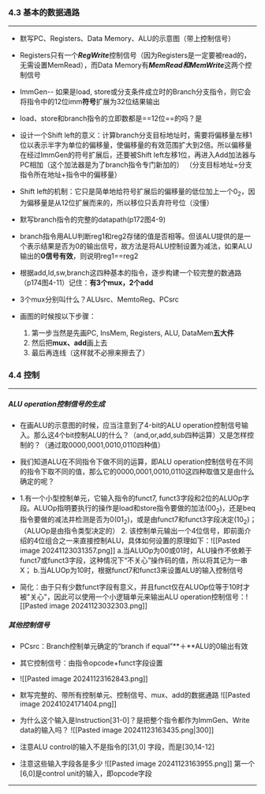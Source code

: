 ### 4.3 基本的数据通路
---
-  默写PC、Registers、Data Memory、ALU的示意图（带上控制信号）
	
-  Registers只有一个***RegWrite***控制信号（因为Registers是一定要被read的，无需设置MemRead），而Data Memory有***MemRead和MemWrite***这两个控制信号
	
-  ImmGen-- 如果是load, store或分支条件成立时的Branch分支指令，则它会将指令中的12位imm**符号**扩展为32位结果输出
	
-  load、store和branch指令的立即数都是==12位==的吗？是
	
-  设计一个Shift left的意义：计算branch分支目标地址时，需要将偏移量左移1位以表示半字为单位的偏移量，使偏移量的有效范围扩大到2倍。所以偏移量在经过ImmGen的符号扩展后，还要被Shift left左移1位，再进入Add加法器与PC相加（这个加法器是为了branch指令专门新加的）
  （分支目标地址=分支指令所在地址+指令中的偏移量）
	
-  Shift left的机制：它只是简单地给符号扩展后的偏移量的低位加上一个$0_2$，因为偏移量是从12位扩展而来的，所以移位只丢弃符号位（没懂） 
	
-  默写branch指令的完整的datapath(p172图4-9)
	
-  branch指令用ALU判断reg1和reg2存储的值是否相等。但该ALU提供的是一个表示结果是否为0的输出信号，故方法是将ALU控制设置为减法，如果ALU输出的**0信号有效**，则说明reg1\==reg2
	
-  根据add,ld,sw,branch这四种基本的指令，逐步构建一个较完整的数通路（p174图4-11）记住：**有3个mux，2个add**
	
- 3个mux分别叫什么？ALUsrc、MemtoReg、PCsrc
	
- 画图的时候按以下步骤：
  1. 第一步当然是先画PC, InsMem, Registers, ALU, DataMem**五大件**
  2. 然后把**mux、add**画上去
  3. 最后再连线（这样就不必擦来擦去了）

### 4.4 控制
---
##### ALU operation控制信号的生成
- 在画ALU的示意图的时候，应当注意到了4-bit的ALU operation控制信号输入。那么这4个bit控制ALU的什么？（and,or,add,sub四种运算）又是怎样控制的？（通过取0000,0001,0010,0110四种值）
	
- 我们知道ALU在不同指令下做不同的运算，即ALU operation控制信号在不同的指令下取不同的值，那么它的0000,0001,0010,0110这四种取值又是由什么确定的呢？
	
- 1.有一个小型控制单元，它输入指令的funct7, funct3字段和2位的ALUOp字段。ALUOp指明要执行的操作是load和store指令要做的加法($00_2$)，还是beq指令要做的减法并检测是否为0($01_2$)，或是由funct7和funct3字段决定($10_2$)；（ALUOp是由指令类型决定的）
  2. 该控制单元输出一个4位信号，即前面介绍的4位组合之一来直接控制ALU，具体如何设置的原理如下：![[Pasted image 20241123031357.png]]
	a.当ALUOp为00或01时，ALU操作不依赖于funct7或funct3字段，这种情况下“不关心”操作码的值，所以将其记为一串X；
	b.当ALUOp为10时，根据funct7和funct3来设置ALU的输入控制信号
	

-  简化：由于只有少数funct字段有意义，并且funct仅在ALUOp位等于10时才被"关心"，因此可以使用一个小逻辑单元来输出ALU operation控制信号：![[Pasted image 20241123032303.png]]

##### 其他控制信号
- PCsrc：Branch控制单元确定的“branch if equal”**＋**ALU的0输出有效
	
- 其它控制信号：由指令opcode+funct字段设置
	
-  ![[Pasted image 20241123162843.png]]
	
- 默写完整的、带所有控制单元、控制信号、mux、add的数据通路
	![[Pasted image 20241024171404.png]]
	
- 为什么这个输入是Instruction\[31-0]？是把整个指令都作为ImmGen、Write data的输入吗？
	![[Pasted image 20241123163435.png|300]]
	
- 注意ALU control的输入不是指令的\[31,0] 字段，而是\[30,14-12]
	
- 注意这些输入字段各是多少
	![[Pasted image 20241123163955.png]]
	第一个\[6,0]是control unit的输入，即opcode字段

---
